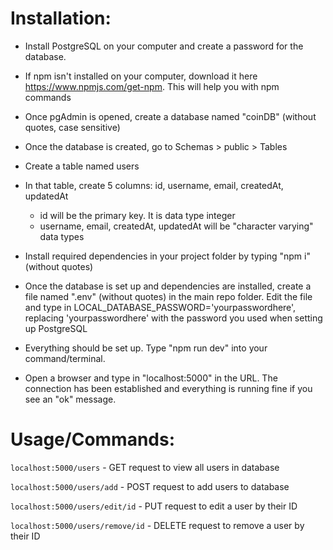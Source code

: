 # Installation:

- Install PostgreSQL on your computer and create a password for the database.
- If npm isn't installed on your computer, download it here https://www.npmjs.com/get-npm. This will help you with npm commands
- Once pgAdmin is opened, create a database named "coinDB" (without quotes, case sensitive)
- Once the database is created, go to Schemas > public > Tables
- Create a table named users
- In that table, create 5 columns: id, username, email, createdAt, updatedAt
  - id will be the primary key. It is data type integer
  - username, email, createdAt, updatedAt will be "character varying" data types

- Install required dependencies in your project folder by typing "npm i" (without quotes)
- Once the database is set up and dependencies are installed, create a file named ".env" (without quotes) in the main repo folder. Edit the file and type in LOCAL_DATABASE_PASSWORD='yourpasswordhere', replacing 'yourpasswordhere' with the password you used when setting up PostgreSQL

- Everything should be set up. Type "npm run dev" into your command/terminal. 
- Open a browser and type in "localhost:5000" in the URL. The connection has been established and everything is running fine if you see an "ok" message.


# Usage/Commands:
`localhost:5000/users` - GET request to view all users in database

`localhost:5000/users/add` - POST request to add users to database

`localhost:5000/users/edit/id` - PUT request to edit a user by their ID

`localhost:5000/users/remove/id` - DELETE request to remove a user by their ID
